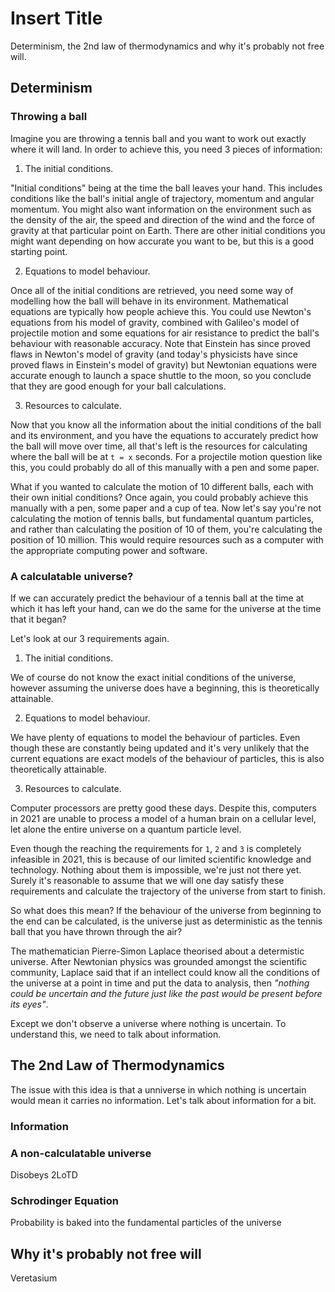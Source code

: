# Insert Title

Determinism, the 2nd law of thermodynamics and why it's probably not free will.

## Determinism

### Throwing a ball

Imagine you are throwing a tennis ball and you want to work out exactly where it will land. In order to achieve this, you need 3 pieces of information:

1.  The initial conditions.

"Initial conditions" being at the time the ball leaves your hand. This includes conditions like the ball's initial angle of trajectory, momentum and angular momentum. You might also want information on the environment such as the density of the air, the speed and direction of the wind and the force of gravity at that particular point on Earth. There are other initial conditions you might want depending on how accurate you want to be, but this is a good starting point.

2. Equations to model behaviour.

Once all of the initial conditions are retrieved, you need some way of modelling how the ball will behave in its environment. Mathematical equations are typically how people achieve this. You could use Newton's equations from his model of gravity, combined with Galileo's model of projectile motion and some equations for air resistance to predict the ball's behaviour with reasonable accuracy. Note that Einstein has since proved flaws in Newton's model of gravity (and today's physicists have since proved flaws in Einstein's model of gravity) but Newtonian equations were accurate enough to launch a space shuttle to the moon, so you conclude that they are good enough for your ball calculations.

3. Resources to calculate.

Now that you know all the information about the initial conditions of the ball and its environment, and you have the equations to accurately predict how the ball will move over time, all that's left is the resources for calculating where the ball will be at `t = x` seconds. For a projectile motion question like this, you could probably do all of this manually with a pen and some paper.

What if you wanted to calculate the motion of 10 different balls, each with their own initial conditions? Once again, you could probably achieve this manually with a pen, some paper and a cup of tea. Now let's say you're not calculating the motion of tennis balls, but fundamental quantum particles, and rather than calculating the position of 10 of them, you're calculating the position of 10 million. This would require resources such as a computer with the appropriate computing power and software.

### A calculatable universe?

If we can accurately predict the behaviour of a tennis ball at the time at which it has left your hand, can we do the same for the universe at the time that it began?

Let's look at our 3 requirements again.

1. The initial conditions.

We of course do not know the exact initial conditions of the universe, however assuming the universe does have a beginning, this is theoretically attainable.

2. Equations to model behaviour.

We have plenty of equations to model the behaviour of particles. Even though these are constantly being updated and it's very unlikely that the current equations are exact models of the behaviour of particles, this is also theoretically attainable.

3. Resources to calculate.

Computer processors are pretty good these days. Despite this, computers in 2021 are unable to process a model of a human brain on a cellular level, let alone the entire universe on a quantum particle level.

Even though the reaching the requirements for `1`, `2` and `3` is completely infeasible in 2021, this is because of our limited scientific knowledge and technology. Nothing about them is impossible, we're just not there yet. Surely it's reasonable to assume that we will one day satisfy these requirements and calculate the trajectory of the universe from start to finish.

So what does this mean? If the behaviour of the universe from beginning to the end can be calculated, is the universe just as deterministic as the tennis ball that you have thrown through the air?

The mathematician Pierre-Simon Laplace theorised about a determistic universe. After Newtonian physics was grounded amongst the scientific community, Laplace said that if an intellect could know all the conditions of the universe at a point in time and put the data to analysis, then _"nothing could be uncertain and the future just like the past would be present before its eyes"_.

<!-- STARTHERE -->

Except we don't observe a universe where nothing is uncertain. To understand this, we need to talk about information.

## The 2nd Law of Thermodynamics

The issue with this idea is that a unniverse in which nothing is uncertain would mean it carries no information. Let's talk about information for a bit.

### Information

### A non-calculatable universe

Disobeys 2LoTD

### Schrodinger Equation

Probability is baked into the fundamental particles of the universe

## Why it's probably not free will

Veretasium
